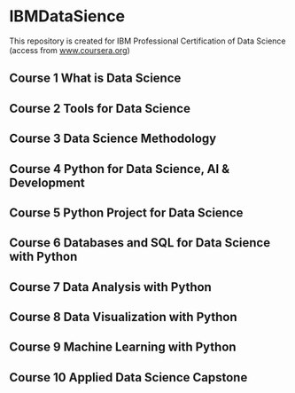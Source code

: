 # IBMDataSience
This repository is created for IBM Professional Certification of Data Science (access from www.coursera.org)

## Course 1 What is Data Science

## Course 2 Tools for Data Science
  
## Course 3 Data Science Methodology

## Course 4 Python for Data Science, AI & Development

## Course 5 Python Project for Data Science

## Course 6 Databases and SQL for Data Science with Python

## Course 7 Data Analysis with Python

## Course 8 Data Visualization with Python

## Course 9 Machine Learning with Python

## Course 10 Applied Data Science Capstone
